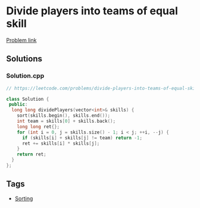 # Divide players into teams of equal skill

[Problem link](https://leetcode.com/problems/divide-players-into-teams-of-equal-skill)

## Solutions


### Solution.cpp
```cpp
// https://leetcode.com/problems/divide-players-into-teams-of-equal-skill

class Solution {
 public:
  long long dividePlayers(vector<int>& skills) {
    sort(skills.begin(), skills.end());
    int team = skills[0] + skills.back();
    long long ret{};
    for (int i = 0, j = skills.size() - 1; i < j; ++i, --j) {
      if (skills[i] + skills[j] != team) return -1;
      ret += skills[i] * skills[j];
    }
    return ret;
  }
};
```
## Tags

* [Sorting](/Collections/sorting.md#sorting)

